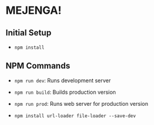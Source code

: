 # MEJENGA!

## Initial Setup

* `npm install`

## NPM Commands

* `npm run dev`: Runs development server
* `npm run build`: Builds production version
* `npm run prod`: Runs web server for production version

* `npm install url-loader file-loader --save-dev`